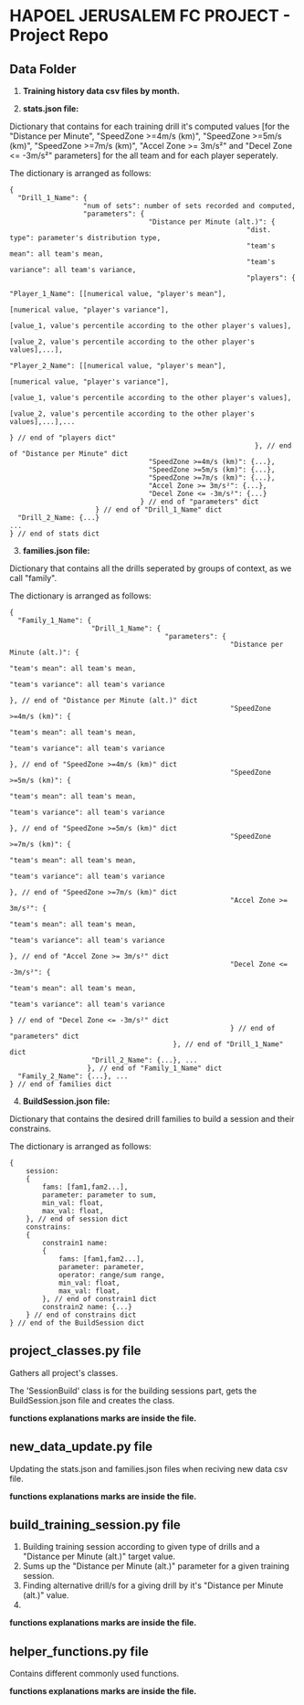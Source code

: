 # HAPOEL JERUSALEM FC PROJECT - Project Repo
## Data Folder
1. **Training history data csv files by month.**

2. **stats.json file:**

Dictionary that contains for each training drill it's computed values [for the "Distance per Minute", "SpeedZone >=4m/s (km)", "SpeedZone >=5m/s (km)", "SpeedZone >=7m/s (km)", "Accel Zone >= 3m/s²" and "Decel Zone <= -3m/s²" parameters] for the all team and for each player seperately.

The dictionary is arranged as follows:
```
{
  "Drill_1_Name": {
                  "num of sets": number of sets recorded and computed, 
                  "parameters": {
                                  "Distance per Minute (alt.)": {
                                                          "dist. type": parameter's distribution type,
                                                          "team's mean": all team's mean,
                                                          "team's variance": all team's variance,
                                                          "players": {
                                                                      "Player_1_Name": [[numerical value, "player's mean"],
                                                                                        [numerical value, "player's variance"],
                                                                                        [value_1, value's percentile according to the other player's values],
                                                                                        [value_2, value's percentile according to the other player's values],...],
                                                                      "Player_2_Name": [[numerical value, "player's mean"],
                                                                      [numerical value, "player's variance"],
                                                                      [value_1, value's percentile according to the other player's values],
                                                                      [value_2, value's percentile according to the other player's values],...],...
                                                                      } // end of "players dict"
                                                            }, // end of "Distance per Minute" dict
                                  "SpeedZone >=4m/s (km)": {...},
                                  "SpeedZone >=5m/s (km)": {...},
                                  "SpeedZone >=7m/s (km)": {...},
                                  "Accel Zone >= 3m/s²": {...},
                                  "Decel Zone <= -3m/s²": {...}
                                } // end of "parameters" dict                                                                    
                     } // end of "Drill_1_Name" dict
  "Drill_2_Name: {...}
...
} // end of stats dict
```

3. **families.json file:**

Dictionary that contains all the drills seperated by groups of context, as we call "family".

The dictionary is arranged as follows:
```
{
  "Family_1_Name": {
                    "Drill_1_Name": {
                                      "parameters": {
                                                      "Distance per Minute (alt.)": {
                                                                                      "team's mean": all team's mean,
                                                                                      "team's variance": all team's variance
                                                                                    }, // end of "Distance per Minute (alt.)" dict
                                                      "SpeedZone >=4m/s (km)": {
                                                                                  "team's mean": all team's mean,
                                                                                  "team's variance": all team's variance
                                                                                }, // end of "SpeedZone >=4m/s (km)" dict
                                                      "SpeedZone >=5m/s (km)": {
                                                                                  "team's mean": all team's mean,
                                                                                  "team's variance": all team's variance
                                                                                }, // end of "SpeedZone >=5m/s (km)" dict
                                                      "SpeedZone >=7m/s (km)": {
                                                                                  "team's mean": all team's mean,
                                                                                  "team's variance": all team's variance
                                                                               }, // end of "SpeedZone >=7m/s (km)" dict
                                                      "Accel Zone >= 3m/s²": {
                                                                              "team's mean": all team's mean,
                                                                              "team's variance": all team's variance
                                                                              }, // end of "Accel Zone >= 3m/s²" dict
                                                      "Decel Zone <= -3m/s²": {
                                                                                "team's mean": all team's mean,
                                                                                "team's variance": all team's variance
                                                                              } // end of "Decel Zone <= -3m/s²" dict
                                                      } // end of "parameters" dict
                                        }, // end of "Drill_1_Name" dict
                    "Drill_2_Name": {...}, ...             
                   }, // end of "Family_1_Name" dict
  "Family_2_Name": {...}, ...
} // end of families dict
```

4. **BuildSession.json file:**

Dictionary that contains the desired drill families to build a session and their constrains.

The dictionary is arranged as follows:
```
{
    session:
    {
        fams: [fam1,fam2...],
        parameter: parameter to sum,
        min_val: float,
        max_val: float,
    }, // end of session dict
    constrains:
    {
        constrain1 name:
        {   
            fams: [fam1,fam2...],
            parameter: parameter,
            operator: range/sum range,
            min_val: float,
            max_val: float,
        }, // end of constrain1 dict
        constrain2 name: {...}
    } // end of constrains dict
} // end of the BuildSession dict
```

## project_classes.py file
Gathers all project's classes.

The 'SessionBuild' class is for the building sessions part, gets the BuildSession.json file and creates the class.

**functions explanations marks are inside the file.**


## new_data_update.py file
Updating the stats.json and families.json files when reciving new data csv file.

**functions explanations marks are inside the file.**


## build_training_session.py file
1. Building training session according to given type of drills and a "Distance per Minute (alt.)" target value.
2. Sums up the "Distance per Minute (alt.)" parameter for a given training session.
3. Finding alternative drill/s for a giving drill by it's "Distance per Minute (alt.)" value.
4. 
**functions explanations marks are inside the file.**

## helper_functions.py file
Contains different commonly used functions.

**functions explanations marks are inside the file.**
